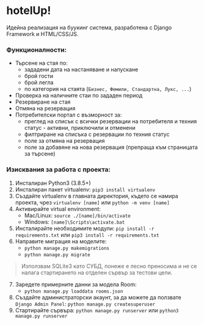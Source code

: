 # hotelUp!
Идейна реализация на буукинг система, разработена с Django Framework и HTML/CSS/JS.

### Функционалности:
- Търсене на стая по:
  - зададени дата на настаняване и напускане
  - брой гости
  - брой легла
  - по категория на стаята (```Бизнес, Фемили, Стандартна, Лукс, ...```)
- Проверка на наличните стаи по зададен период
- Резервиране на стая
- Отмяна на резервация
- Потребителски портал с възморност за:
  - преглед на списък с всички резервации на потребителя и техния статус - активни, приключили и отменени
  - филтриране на списъка с резервации по техния статус
  - поле за отмяна на резервация
  - поле за добавяне на нова резервация (препраща към страницата за търсене)

### Изисквания за работа с проекта:
1. Инсталиран Python3 (3.8.5+)
2. Инсталиран пакет virtualenv:   ```pip3 install virtualenv```
3. Създайте virtualenv в главната директория, където се намира проекта, чрез 
```virtualenv [name]``` или ```python -m venv [name] ```
4. Активирайте virtual environment:
	- Mac/Linux:
```source ./[name]/bin/activate```
	- Windows:
```[name]\Scripts\activate.bat```
5. Инсталирайте необходимите модули:
```pip install -r requirements.txt``` или ```pip3 install -r requirements.txt```
6. Направите миграция на моделите:
	- ```python manage.py makemigrations```
	- ```python manage.py migrate```
  > Използвам SQLite3 като СУБД, понеже е лесно преносима и не се налага стартирането на отделен сървър за тестови цели.
7. Заредете примерните данни за модела Room:
  	- ```python manage.py loaddata rooms.json```
8. Създайте администраторски акаунт, за да можете да ползвате ```Django Admin Panel```:
```python manage.py createsuperuser```
9. Стартирайте сървъра:
```python manage.py runserver``` или ```python3 manage.py runserver```
